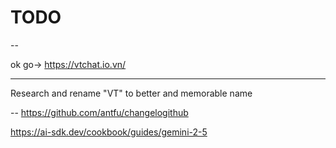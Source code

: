 # TODO

--

ok go-> https://vtchat.io.vn/

---

Research and rename "VT" to better and memorable name

--
https://github.com/antfu/changelogithub


https://ai-sdk.dev/cookbook/guides/gemini-2-5
